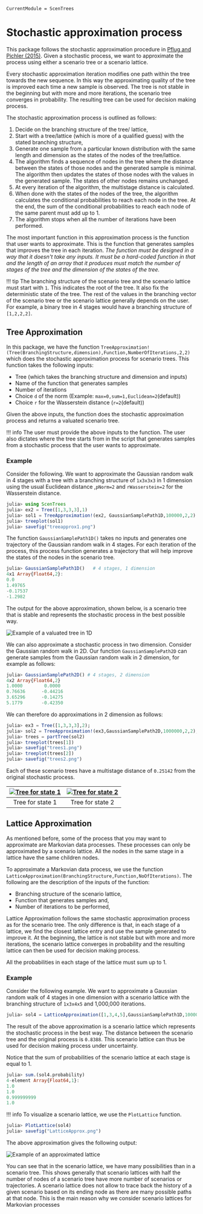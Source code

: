 
```@meta
CurrentModule = ScenTrees
```

# Stochastic approximation process

This package follows the stochastic approximation procedure in [Pflug and Pichler (2015)](https://doi.org/10.1007/s10589-015-9758-0). Given a stochastic process, we want to approximate the process using either a scenario tree or a scenario lattice.

Every stochastic approximation iteration modifies one path within the tree towards the new sequence. In this way the approximating quality of the tree is improved each time a new sample is observed. The tree is not stable in the beginning but with more and more iterations, the scenario tree converges in probability. The resulting tree can be used for decision making process.

The stochastic approximation process is outlined as follows:

1. Decide on the branching structure of the tree/ lattice,
2. Start with a tree/lattice (which is more of a qualified guess) with the stated branching structure,
3. Generate one sample from a particular known distribution with the same length and dimension as the states of the nodes of the tree/lattice.
4. The algorithm finds a sequence of nodes in the tree where the distance between the states of those nodes and the generated sample is minimal. The algorithm then updates the states of those nodes with the values in the generated sample. The states of other nodes remains unchanged.
5. At every iteration of the algorithm, the multistage distance is calculated.
6. When done with the states of the nodes of the tree, the algorithm calculates the conditional probabilities to reach each node in the tree. At the end, the sum of the conditional probabilities to reach each node of the same parent must add up to 1.
7. The algorithm stops when all the number of iterations have been performed.


The most important function in this approximation process is the function that user wants to approximate. This is the function that generates samples that improves the tree in each iteration. _The function must be designed in a way that it doesn't take any inputs. It must be a hard-coded function in that and the length of an array that it produces must match the number of stages of the tree and the dimension of the states of the tree._

!!! tip
    The branching structure of the scenario tree and the scenario lattice must start with `1`. This indicates the root of the tree. It also fix the deterministic state of the tree. The rest of the values in the branching vector of the scenario tree or the scenario lattice generally depends on the user. For example, a binary tree in 4 stages would have a branching structure of `[1,2,2,2]`.

## Tree Approximation

In this package, we have the function `TreeApproximation!(Tree(BranchingStructure,dimension),Function,NumberOfIterations,2,2)` which does the stochastic approximation process for scenario trees. This function takes the following inputs:

- Tree (which takes the branching structure and dimension and inputs)
- Name of the function that generates samples
- Number of iterations
- Choice `d` of the norm (Example: `max=0,sum=1,Euclidean=2`(default))
- Choice `r` for the Wasserstein distance (`r=2`(default))

Given the above inputs, the function does the stochastic approximation process and returns a valuated scenario tree.

!!! info
    The user must provide the above inputs to the function. The user also dictates where the tree starts from in the script that generates samples from a stochastic process that the user wants to approximate.

### Example

Consider the following. We want to approximate the Gaussian random walk in 4 stages with a tree with a branching structure of `1x3x3x3` in 1 dimension using the usual Euclidean distance ,`pNorm=2` and `rWasserstein=2` for the Wasserstein distance.

```julia
julia> using ScenTrees
julia> ex2 = Tree([1,3,3,3],1)
julia> sol1 = TreeApproximation!(ex2, GaussianSamplePath1D,100000,2,2)
julia> treeplot(sol1)
julia> savefig("treeapprox1.png")
```

The function `GaussianSamplePath1D()` takes no inputs and generates one trajectory of the Gaussian random walk in 4 stages. For each iteration of the process, this process function generates a trajectory that will help improve the states of the nodes in the scenario tree.
```julia
julia> GaussianSamplePath1D()   # 4 stages, 1 dimension
4x1 Array{Float64,2}:
0.0
1.49765
-0.17537
-1.2982
```

The output for the above approximation, shown below, is a scenario tree that is stable and represents the stochastic process in the best possible way.

![Example of a valuated tree in 1D](../assets/treeapprox1.png)

We can also approximate a stochastic process in two dimension. Consider the Gaussian random walk in 2D. Our function `GaussianSamplePath2D` can generate samples from the Gaussian random walk in 2 dimension, for example as follows:

```julia
julia> GaussianSamplePath2D() # 4 stages, 2 dimension
4x2 Array{Float64,2}
1.0000        0.0000
0.76636      -0.44216
3.65296      -0.14275
5.1779       -0.42350
```

We can therefore do approximations in 2 dimension as follows:

```julia
julia> ex3 = Tree([1,3,3,3],2);
julia> sol2 = TreeApproximation!(ex3,GaussianSamplePath2D,1000000,2,2);
julia> trees = partTree(sol2)
julia> treeplot(trees[1])
julia> savefig("trees1.png")
julia> treeplot(trees[2])
julia> savefig("trees2.png")
```
Each of these scenario trees have a multistage distance of `0.25142` from the original stochastic process.

|[![Tree for state 1](../assets/trees1.png)](../assets/trees1.png)| [![Tree for state 2](../assets/trees2.png)](../assets/trees2.png) |
|:-----------:|:--------------:|
| Tree for state 1 | Tree for state 2 |

## Lattice Approximation

As mentioned before, some of the process that you may want to approximate are Markovian data processes. These processes can only be approximated by a scenario lattice. All the nodes in the same stage in a lattice have the same children nodes.

To approximate a Markovian data process, we use the function `LatticeApproximation(BranchingStructure,Function,NoOfIterations)`. The following are the description of the inputs of the function:

- Branching structure of the scenario lattice,
- Function that generates samples and,
- Number of iterations to be performed,

Lattice Approximation follows the same stochastic approximation process as for the scenario tree. The only difference is that, in each stage of a lattice, we find the closest lattice entry and use the sample generated to improve it. At the beginning, the lattice is not stable but with more and more iterations, the scenario lattice converges in probability and the resulting lattice can then be used for decision making process.

All the probabilities in each stage of the lattice must sum up to 1.

### Example

Consider the following example. We want to approximate a Gaussian random walk of 4 stages in one dimension with a scenario lattice with the branching structure of `1x3x4x5` and 1,000,000 iterations.

```julia
julia> sol4 = LatticeApproximation([1,3,4,5],GaussianSamplePath1D,1000000);
```
The result of the above approximation is a scenario lattice which represents the stochastic process in the best way. The distance between the scenario tree and the original process is `0.8388`. This scenario lattice can thus be used for decision making process under uncertainty.

Notice that the sum of probabilities of the scenario lattice at each stage is equal to 1.
```julia
julia> sum.(sol4.probability)
4-element Array{Float64,1}:
1.0
1.0
0.999999999
1.0
```

!!! info
    To visualize a scenario lattice, we use the `PlotLattice` function.

```julia
julia> PlotLattice(sol4)
julia> savefig("LatticeApprox.png")
```

The above approximation gives the following output:

![Example of an approximated lattice](../assets/LatticeApprox.png)

You can see that in the scenario lattice, we have many possibilities than in a scenario tree. This shows generally that scenario lattices with half the number of nodes of a scenario tree have more number of scenarios or trajectories. A scenario lattice does not allow to trace back the history of a given scenario based on its ending node as there are many possible paths at that node. This is the main reason why we consider scenario lattices for Markovian processes
